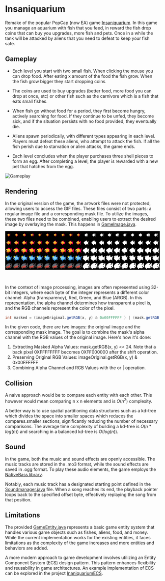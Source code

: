 # Insaniquarium

Remake of the popular PopCap (now EA) game [Insaniquarium](https://store.steampowered.com/app/3320/Insaniquarium_Deluxe/). In this game you manage an aquarium with fish that you feed, in reward the fish drop coins that can buy you upgrades, more fish and pets. Once in a while the tank will be attacked by aliens that you need to defeat to keep your fish safe.


## Gameplay

- Each level you start with two small fish. When clicking the mouse you can drop food. After eating x amount of the food the fish grow. When the fish grow bigger they start dropping coins. 

- The coins are used to buy upgrades (better food, more food you can drop at once, etc) or other fish such as the carnivore which is a fish that eats small fishes.

- When fish go without food for a period, they first become hungry, actively searching for food. If they continue to be unfed, they become sick, and if the situation persists with no food provided, they eventually die.

- Aliens spawn periodically, with different types appearing in each level. Players must defeat these aliens, who attempt to attack the fish. If all the fish perish due to starvation or alien attacks, the game ends.

- Each level concludes when the player purchases three shell pieces to form an egg. After completing a level, the player is rewarded with a new pet that hatches from the egg.

![Gameplay](Animation.gif)


## Rendering


In the original version of the game, the artwork files were not protected, allowing users to access the GIF files. These files consist of two parts: a regular image file and a corresponding mask file. To utilize the images, these two files need to be combined, enabling users to extract the desired image by overlaying the mask. This happens in [GameImage.java](./src/main/java/insaniquarium/game/GameImage.java).

<div style="display: flex; justify-content: space-between;">
    <img src="./src/main/resources/images/smallswim.gif" alt="Image 1 description" style="width: 50%;">
    <img src="./src/main/resources/images/_smallswim.gif" alt="Image 2 description" style="width: 50%;">
</div>
<br></br>

In the context of image processing, images are often represented using 32-bit integers, where each byte of the integer represents a different color channel: Alpha (transparency), Red, Green, and Blue (ARGB). In this representation, the alpha channel determines how transparent a pixel is, and the RGB channels represent the color of the pixel.

```java
int masked = (imageOriginal.getRGB(x, y) & 0x00FFFFFF ) | (mask.getRGB(x, y) << 24);
```
In the given code, there are two images: the original image and the corresponding mask image. The goal is to combine the mask's alpha channel with the RGB values of the original image. Here's how it's done:

1. Extracting Masked Alpha Values: mask.getRGB(x, y) << 24. Note that a back pixel 0XFFFFFFFF becomes 0XFF000000 after the shift operation.
2. Preserving Original RGB Values: imageOriginal.getRGB(x, y) & 0x00FFFFFF
3. Combining Alpha Channel and RGB Values with the or | operation.



## Collision 

A naive approach would be to compare each entity with each other. This however would mean comparing n x n elements and is $O(n^2)$ complexity.

A better way is to use spatial partitioning data structures such as a kd-tree which divides the space into smaller spaces which reduces the compares.smaller sections, significantly reducing the number of necessary comparisons. The average time complexity of building a kd-tree is $O(n*log(n))$ and searching in a balanced kd-tree is $O(log(n))$.

## Sound


In the game, both the music and sound effects are openly accessible. The music tracks are stored in the .mo3 format, while the sound effects are saved in .ogg format. To play these audio elements, the game employs the [NativeBass library](http://jerome.jouvie.free.fr/nativebass/index.php).

Notably, each music track has a designated starting point defined in the [Soundmanager.java](./src/main/java/insaniquarium/game/SoundManager.java) file. When a song reaches its end, the playback pointer loops back to the specified offset byte, effectively replaying the song from that position.


## Limitations

The provided [GameEntity.java](./src/main/java/insaniquarium/game/gamesystem/GameEntity.java) represents a basic game entity system that handles various game objects such as fishes, aliens, food, and money. While the current implementation works for the existing entities, it faces limitations as the complexity of the game increases and more entities and behaviors are added. 



A more modern approach to game development involves utilizing an Entity Component System (ECS) design pattern. This pattern enhances flexibility and reusability in game architectures. An example implementation of ECS can be explored in the project [InaniquariumECS](https://github.com/Jsteem/InsaniquariumECS).

